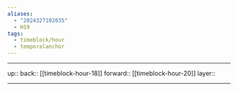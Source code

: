 ```yaml
---
aliases:
  - "2024327102035"
  - H19
tags:
  - timeblock/hour
  - temporalanchor
---
```




***

up:: 
back:: [[timeblock-hour-18]]
forward:: [[timeblock-hour-20]]
layer:: 

***

